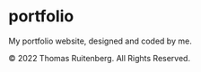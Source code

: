 # portfolio
My portfolio website, designed and coded by me. 

© 2022 Thomas Ruitenberg. All Rights Reserved.
